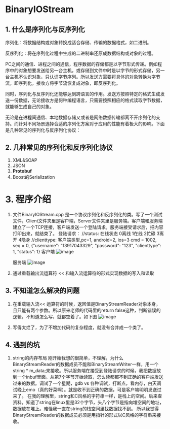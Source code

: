 # BinaryIOStream
## 1. 什么是序列化与反序列化

序列化：将数据结构或对象转换成适合存储、传输的数据格式，如二进制。

反序列化：将在序列化过程中生成的二进制串还原成数据结构或对象的过程。

PC之间的通信、进程之间的通信，程序数据的存储都是以字节形式传递。例如程序中的对象想要发送给另一台主机，或存储到文件中时是以字节的形式存储，另一台主机不认识对象，只认识字节序列。所以发送方需要将具体的对象转换为字节流，即序列化，接收方将字节流恢复成对象，即反序列化。

同时，序列化与反序列化还能够达到跨语言的作用。发送方按照特定的格式生成发送一份数据，无论接收方是何种编程语言，只需要按照相应的格式读取字节数据，就能够生成自己的对象。

无论是在进程间通信、本地数据存储又或者是网络数据传输都离不开序列化的支持。而针对不同场景选择合适的序列化方案对于应用的性能有着极大的影响。下面是几种常见的序列化与反序列化协议：

## 2. 几种常见的序列化和反序列化协议

1. XML&SOAP
2. JSON
3. **Protobuf**
4. Boost的Serialization
# 3. 程序介绍
1. 文件BinaryIOStream.cpp 是一个协议序列化和反序列化的类。写了一个测试文件，Client文件夹里是客户端，Server文件夹里是服务端。客户端和服务端建立了一个TCP连接，客户端发送一个登陆请求，服务端接受请求后，把内容打印出来，就结束了。
    登陆请求：
        //status: 在线状态 0离线 1在线 2忙碌 3离开 4隐身
        //clienttype: 客户端类型,pc=1, android=2, ios=3
        cmd = 1002, seq = 0, {"username": "13917043329", "password": "123", "clienttype": 1, "status": 1}
   客户端
   ![image](https://github.com/hijackjo/BinaryIOStrem/assets/46513183/79d75841-1f16-4572-aa61-7046a8347b37)

   服务端
    ![image](https://github.com/hijackjo/BinaryIOStrem/assets/46513183/0d4a30f2-8a15-488d-8f6a-93d5457bce06)

3. 通过重载输出流运算符 << 和输入流运算符的形式实现数据的写入和读取

## 3. 不知道怎么解决的问题
1. 在重载输入流<< 运算符的时候，返回值是BinaryStreamReader对象本身，且只能有两个参数。所以原来老师的代码里的return false这种，判断错误的逻辑，不知道怎么写，就都空着了。如下图
   ![image](https://github.com/hijackjo/BinaryIOStrem/assets/46513183/e584aa8a-2897-4b3d-90f7-ecb2fbfef7fd)

3. 写得太烂了，为了不增加代码的复杂程度，就没有合并成一个类了。

## 4. 遇到的坑
1. string的内存布局
   刚开始我想的很简单，不理解，为什么BinaryStreamReader的数据成员不能和BinaryStreamWriter一样，用一个string * m_data;来接收。所以服务端在接受到登陆请求的时候，我把数据放到一个inbuf里面。从第7个字节开始读取，怎么读都都不到正确的客户端发送过来的数据。调试了一个星期，gdb vs 各种调试，打断点，看内存，白天调试晚上emo（真的好菜啊）。就是收不到正确的数据，可是客户端明明发送过来了。
   在我的理解里，string和C风格的字符串一样，是栈上的空间。后来查资料，知道了string在linux里是32个字节，头八个字节是指向堆空间的地址，数据放在堆上。难怪我一直在string的栈空间里找数据找不到。
   所以我觉得BinaryStreamReader的数据成员必须是用指针的形式以C风格的字符串来接收。

